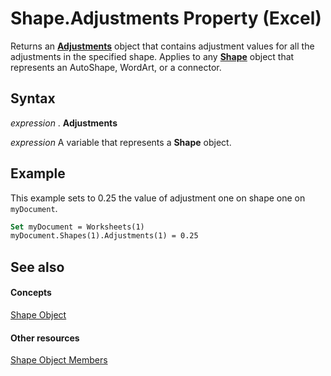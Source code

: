 
# Shape.Adjustments Property (Excel)

Returns an  **[Adjustments](c69c4bbf-5687-f453-e238-28d4b98d4808.md)** object that contains adjustment values for all the adjustments in the specified shape. Applies to any **[Shape](8f01fcd1-b7d9-5216-2de5-40fb6648a403.md)** object that represents an AutoShape, WordArt, or a connector.


## Syntax

 _expression_ . **Adjustments**

 _expression_ A variable that represents a **Shape** object.


## Example

This example sets to 0.25 the value of adjustment one on shape one on  `myDocument`.


```vb
Set myDocument = Worksheets(1) 
myDocument.Shapes(1).Adjustments(1) = 0.25
```


## See also


#### Concepts


[Shape Object](8f01fcd1-b7d9-5216-2de5-40fb6648a403.md)
#### Other resources


[Shape Object Members](0fed7136-4228-6c32-507d-3bd36aa56d9a.md)
